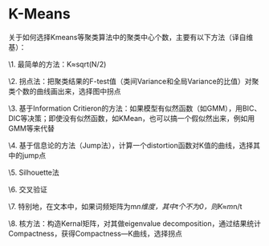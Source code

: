 # K-Means

关于如何选择Kmeans等聚类算法中的聚类中心个数，主要有以下方法（译自维基）：

\1. 最简单的方法：K≈sqrt(N/2)

\2. 拐点法：把聚类结果的F-test值（类间Variance和全局Variance的比值）对聚类个数的曲线画出来，选择图中拐点

\3. 基于Information Critieron的方法：如果模型有似然函数（如GMM），用BIC、DIC等决策；即使没有似然函数，如KMean，也可以搞一个假似然出来，例如用GMM等来代替

\4. 基于信息论的方法（Jump法），计算一个distortion函数对K值的曲线，选择其中的jump点

\5. Silhouette法

\6. 交叉验证

\7. 特别地，在文本中，如果词频矩阵为m*n维度，其中t个不为0，则K≈m*n/t

\8. 核方法：构造Kernal矩阵，对其做eigenvalue decomposition，通过结果统计Compactness，获得Compactness—K曲线，选择拐点